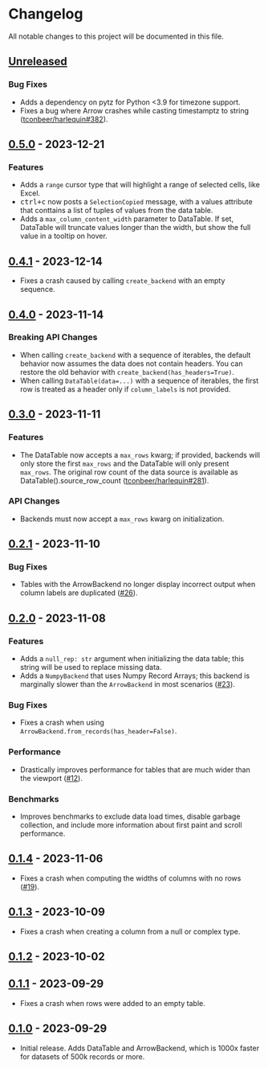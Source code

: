 # Changelog

All notable changes to this project will be documented in this file.

## [Unreleased]

### Bug Fixes

-   Adds a dependency on pytz for Python <3.9 for timezone support.
-   Fixes a bug where Arrow crashes while casting timestamptz to string ([tconbeer/harlequin#382](https://github.com/tconbeer/harlequin/issues/382)).

## [0.5.0] - 2023-12-21

### Features

-   Adds a `range` cursor type that will highlight a range of selected cells, like Excel.
-   <kbd>ctrl+c</kbd> now posts a `SelectionCopied` message, with a values attribute that conttains a list of tuples of values from the data table.
-   Adds a `max_column_content_width` parameter to DataTable. If set, DataTable will truncate values longer than the width, but show the full value in a tooltip on hover.

## [0.4.1] - 2023-12-14

-   Fixes a crash caused by calling `create_backend` with an empty sequence.

## [0.4.0] - 2023-11-14

### Breaking API Changes

-   When calling `create_backend` with a sequence of iterables, the default behavior now assumes the data does not contain headers. You can restore the old behavior with `create_backend(has_headers=True)`.
-   When calling `DataTable(data=...)` with a sequence of iterables, the first row is treated as a header only if `column_labels` is not provided.

## [0.3.0] - 2023-11-11

### Features

-   The DataTable now accepts a `max_rows` kwarg; if provided, backends will only store the first `max_rows` and the DataTable will only present `max_rows`. The original row count of the data source is available as DataTable().source_row_count ([tconbeer/harlequin#281](https://github.com/tconbeer/harlequin/issues/281)).

### API Changes

-   Backends must now accept a `max_rows` kwarg on initialization.

## [0.2.1] - 2023-11-10

### Bug Fixes

-   Tables with the ArrowBackend no longer display incorrect output when column labels are duplicated ([#26](https://github.com/tconbeer/textual-fastdatatable/issues/26)).

## [0.2.0] - 2023-11-08

### Features

-   Adds a `null_rep: str` argument when initializing the data table; this string will be used to replace missing data.
-   Adds a `NumpyBackend` that uses Numpy Record Arrays; this backend is marginally slower than the `ArrowBackend` in most scenarios ([#23](https://github.com/tconbeer/textual-fastdatatable/issues/23)).

### Bug Fixes

-   Fixes a crash when using `ArrowBackend.from_records(has_header=False)`.

### Performance

-   Drastically improves performance for tables that are much wider than the viewport ([#12](https://github.com/tconbeer/textual-fastdatatable/issues/12)). 

### Benchmarks

-   Improves benchmarks to exclude data load times, disable garbage collection, and include more information about first paint and scroll performance.

## [0.1.4] - 2023-11-06

-   Fixes a crash when computing the widths of columns with no rows ([#19](https://github.com/tconbeer/textual-fastdatatable/issues/19)).

## [0.1.3] - 2023-10-09

-   Fixes a crash when creating a column from a null or complex type.

## [0.1.2] - 2023-10-02

## [0.1.1] - 2023-09-29

-   Fixes a crash when rows were added to an empty table.

## [0.1.0] - 2023-09-29

-   Initial release. Adds DataTable and ArrowBackend, which is 1000x faster for datasets of 500k records or more.

[Unreleased]: https://github.com/tconbeer/textual-fastdatatable/compare/0.5.0...HEAD

[0.5.0]: https://github.com/tconbeer/textual-fastdatatable/compare/0.4.1...0.5.0

[0.4.1]: https://github.com/tconbeer/textual-fastdatatable/compare/0.4.0...0.4.1

[0.4.0]: https://github.com/tconbeer/textual-fastdatatable/compare/0.3.0...0.4.0

[0.3.0]: https://github.com/tconbeer/textual-fastdatatable/compare/0.2.1...0.3.0

[0.2.1]: https://github.com/tconbeer/textual-fastdatatable/compare/0.2.0...0.2.1

[0.2.0]: https://github.com/tconbeer/textual-fastdatatable/compare/0.1.4...0.2.0

[0.1.4]: https://github.com/tconbeer/textual-fastdatatable/compare/0.1.3...0.1.4

[0.1.3]: https://github.com/tconbeer/textual-fastdatatable/compare/0.1.2...0.1.3

[0.1.2]: https://github.com/tconbeer/textual-fastdatatable/compare/0.1.1...0.1.2

[0.1.1]: https://github.com/tconbeer/textual-fastdatatable/compare/0.1.0...0.1.1

[0.1.0]: https://github.com/tconbeer/textual-fastdatatable/compare/4b9f99175d34f693dd0d4198c39d72f89caf6479...0.1.0
